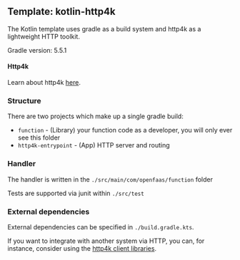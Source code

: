 ## Template: kotlin-http4k

The Kotlin template uses gradle as a build system and http4k as a lightweight HTTP toolkit.

Gradle version: 5.5.1

#### Http4k

Learn about http4k [here](https://www.http4k.org/).

### Structure

There are two projects which make up a single gradle build:

- `function` - (Library) your function code as a developer, you will only ever see this folder
- `http4k-entrypoint` - (App) HTTP server and routing


### Handler

The handler is written in the `./src/main/com/openfaas/function` folder

Tests are supported via junit within `./src/test`

### External dependencies

External dependencies can be specified in `./build.gradle.kts`. 

If you want to integrate with another system via HTTP, you can, for instance, consider using the [http4k client libraries](https://www.http4k.org/guide/modules/clients/).
